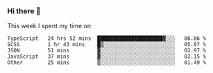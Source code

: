 ### Hi there 👋

<!--
**qiruohan/qiruohan** is a ✨ _special_ ✨ repository because its `README.md` (this file) appears on your GitHub profile.

Here are some ideas to get you started:

- 🔭 I’m currently working on ...
- 🌱 I’m currently learning ...
- 👯 I’m looking to collaborate on ...
- 🤔 I’m looking for help with ...
- 💬 Ask me about ...
- 📫 How to reach me: ...
- 😄 Pronouns: ...
- ⚡ Fun fact: ...
-->

This week I spent my time on 
<!--START_SECTION:waka-->
```text
TypeScript   24 hrs 52 mins  █████████████████████▓░░░   86.06 % 
SCSS         1 hr 43 mins    █▒░░░░░░░░░░░░░░░░░░░░░░░   05.97 % 
JSON         51 mins         ▓░░░░░░░░░░░░░░░░░░░░░░░░   02.97 % 
JavaScript   37 mins         ▓░░░░░░░░░░░░░░░░░░░░░░░░   02.15 % 
Other        25 mins         ▒░░░░░░░░░░░░░░░░░░░░░░░░   01.49 % 
```
<!--END_SECTION:waka-->
